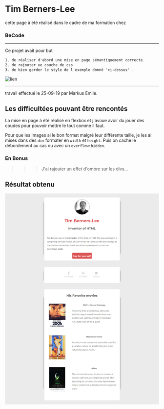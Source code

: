 # Tim Berners-Lee
cette page à été réalisé dans le cadre de ma formation
chez
### BeCode
<hr>
Ce projet  avait pour but 

    1. de réaliser d'abord une mise en page sémantiquement correcte.
    2. de rajouter ue couche de css
    3. de bien garder le style de l'exemple donné 'ci-dessus' .
   
![lien](https://raw.githubusercontent.com/becodeorg/CRL-Woods-2.15/master/Parcours/01-Prairie/5.HTML-CSS/images/goal-css.png?token=ANEUXB4MWRJC5WW5QBUKEBC5SSXXW)

<hr>

travail effectué le 25-09-19 par Markus Emile.

## Les difficultées pouvant être rencontés

La mise en page à été réalisé en flexbox et j'avoue avoir du jouer des coudes pour pouvoir mettre le tout comme il faut.

Pour que les images ai le bon format malgré leur différente taille, je les ai mises dans des `div` formater en `width` et `height`.
Puis on cache le débordement au cas ou avec un `overflow:hidden`.

### En Bonus
>>> J'ai rajouter un effet d'ombre sur les divs...
## Résultat obtenu
![image](img/final.jpeg)
